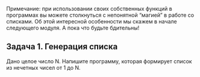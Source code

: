 Примечание: при использовании своих собственных функций в программах вы можете столкнуться с непонятной “магией” в работе со списками. 
Об этой интересной особенности мы скажем в начале следующего модуля. А пока что будьте бдительны!

## Задача 1. Генерация списка
Дано целое число N. Напишите программу, которая формирует список из нечетных чисел от 1 до N.
